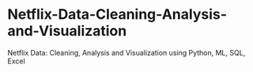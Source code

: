 # Netflix-Data-Cleaning-Analysis-and-Visualization
Netflix Data: Cleaning, Analysis and Visualization using Python, ML, SQL, Excel
